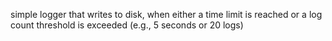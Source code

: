 simple logger that writes to disk, when either a time limit is reached or a log count threshold is exceeded (e.g., 5 seconds or 20 logs)
